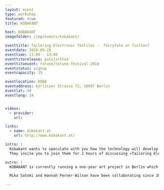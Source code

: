 ```yaml
---
layout: event
type: workshop
featured: true
title: KOBAKANT

host: KOBAKANT
imagefolder: /img/events/kobakant/

eventtitle: Tailoring Electronic Textiles -  fairytale or fiction?
eventdate: 2018-09-28
eventtime: 11:00 - 13:00
eventtitorelease: palujsrklo4
eventtitoevent: retune/retune-festival-2018
eventstatus: signup
eventcapacity: 15

eventlocation: KOBA
eventaddress: Görlitzer Strasse 72, 10997 Berlin
eventlat: 54
eventlong: 14


videos:
  - provider:
    url:

links:
  - name: kobakant.at
    url: http://www.kobakant.at/

intro: |
  Kobakant wants to speculate with you how the technology will develop in future, and how its production and consumption will take place. What is the ideal scenario? Can we imagine the future without a dark dystopian end?
  They invite you to join them for 2 hours of discussing »Tailoring Electronic Textiles« and brainstorming about the technology for a future we want to live in.

outro: |
  KOBAKANT is currently running a one-year art project in Berlin which is a tailor shop for electronic textiles and wearable technology. Their shop proposes that if there was the option to have technology custom made, we would be making different kinds of technology.

  Mika Satomi and Hannah Perner-Wilson have been collaborating since 2006, and in 2008 formed the collective KOBAKANT. Together, through their work, they explore the use of textile crafts and electronics as a medium for commenting on technological aspects of today’s “high-tech” society. KOBAKANT believes in the spirit of humoring technology, often presenting their work as a twisted criticism of the stereotypes surrounding textile craftsmanship and electrical engineering. KOBAKANT believes that technology exists to be hacked, handmade and modified by everyone to better fit our personal needs and desires. In 2009, as research fellows at the Distance Lab in Scotland, KOBAKANT published an online database for sharing their DIY wearable technology approach titled HOW TO GET WHAT YOU WANT. In 2017, KOBAKANT has received WEAR sustain funding to realize an eTextile tailor shop. The project is currently running in Kreuzberg Berlin.

---
```


